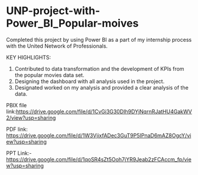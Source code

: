 # UNP-project-with-Power_BI_Popular-moives

Completed this project by using Power BI as a part of my internship process with the United Network of Professionals.

KEY HIGHLIGHTS:

1. Contributed to data transformation and the development of KPIs from the popular movies data set.
2. Designing the dashboard with all analysis used in the project.
3. Designated worked on my analysis and provided a clear analysis of the data.

PBIX file link:https://drive.google.com/file/d/1CvGi3G30DIh9DYjNqrnRJatHU4GakWV2/view?usp=sharing

PDF link: https://drive.google.com/file/d/1W3VjixfADec3GuT9P5IPnaD6mAZ8OgcY/view?usp=sharing

PPT Link:- https://drive.google.com/file/d/1qoSR4sZt5Ooh7jYR9Jeab2zFCAccm_fp/view?usp=sharing
